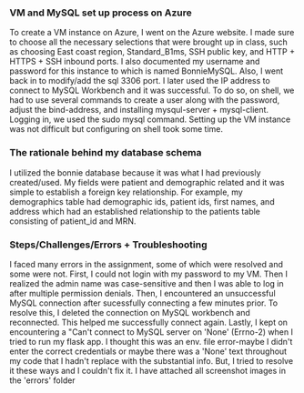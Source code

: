 ### VM and MySQL set up process on Azure

To create a VM instance on Azure, I went on the Azure website. I made sure to choose all the necessary selections that were brought up in class, such as choosing East coast region, Standard_B1ms, SSH public key, and HTTP + HTTPS + SSH inbound ports. I also documented my username and password for this instance to which is named BonnieMySQL. Also, I went back in to modify/add the sql 3306 port. I later used the IP address to connect to MySQL Workbench and it was successful. To do so, on shell, we had to use several commands to create a user along with the password, adjust the bind-address, and installing mysqul-server + mysql-client. Logging in, we used the sudo mysql command. Setting up the VM instance was not difficult but configuring on shell took some time.

### The rationale behind my database schema

I utilized the bonnie database because it was what I had previously created/used. My fields were patient and demographic related and it was simple to establish a foreign key relationship. For example, my demographics table had demographic ids, patient ids, first names, and address which had an established relationship to the patients table consisting of patient_id and MRN.

### Steps/Challenges/Errors + Troubleshooting

I faced many errors in the assignment, some of which were resolved and some were not. First, I could not login with my password to my VM. Then I realized the admin name was case-sensitive and then I was able to log in after multiple permission denials. Then, I encountered an unsuccessful MySQL connection after sucessfully connecting a few minutes prior. To resolve this, I deleted the connection on MySQL workbench and reconnected. This helped me successfully connect again. Lastly, I kept on encountering a "Can't connect to MySQL server on 'None' (Errno-2) when I tried to run my flask app. I thought this was an env. file error-maybe I didn't enter the correct credentials or maybe there was a 'None' text throughout my code that I hadn't replace with the substantial info. But, I tried to resolve it these ways and I couldn't fix it. I have attached all screenshot images in the 'errors' folder
